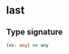 # last

## Type signature

<!-- prettier-ignore-start -->
```typescript
(xs: any) => any
```
<!-- prettier-ignore-end -->
